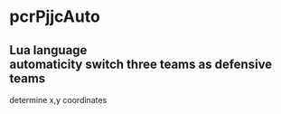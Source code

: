 # pcrPjjcAuto
Lua language  
automaticity switch three teams as defensive teams
---
determine x,y coordinates
